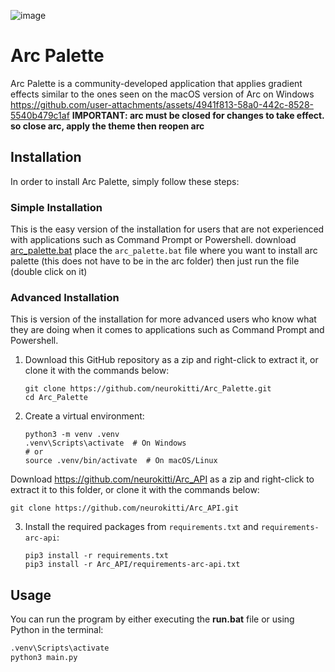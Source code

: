 ![image](https://github.com/user-attachments/assets/8a2e4215-93d4-4965-9604-1c49fbc23780)
# Arc Palette
Arc Palette is a community-developed application that applies gradient effects similar to the ones seen on the macOS version of Arc on Windows
https://github.com/user-attachments/assets/4941f813-58a0-442c-8528-5540b479c1af
**IMPORTANT: arc must be closed for changes to take effect. so close arc, apply the theme then reopen arc**
## Installation
In order to install Arc Palette, simply follow these steps:
### Simple Installation
This is the easy version of the installation for users that are not experienced with applications such as Command Prompt or Powershell.
download [arc_palette.bat](https://github.com/neurokitti/Arc_Palette/releases/download/v1.2/arc_palette.bat)
place the `arc_palette.bat` file where you want to install arc palette (this does not have to be in the arc folder)
then just run the file (double click on it)
### Advanced Installation
This is version of the installation for more advanced users who know what they are doing when it comes to applications such as Command Prompt and Powershell.
   
1. Download this GitHub repository as a zip and right-click to extract it, or clone it with the commands below:
    ```
    git clone https://github.com/neurokitti/Arc_Palette.git
    cd Arc_Palette
    ```
2. Create a virtual environment:
    ```
    python3 -m venv .venv
    .venv\Scripts\activate  # On Windows
    # or
    source .venv/bin/activate  # On macOS/Linux
    ```
 Download https://github.com/neurokitti/Arc_API as a zip and right-click to extract it to this folder, or clone it with the commands below:
   ```
   git clone https://github.com/neurokitti/Arc_API.git
   ```
3. Install the required packages from `requirements.txt` and `requirements-arc-api`:
    ```
    pip3 install -r requirements.txt
    pip3 install -r Arc_API/requirements-arc-api.txt
    ```
## Usage
You can run the program by either executing the **run.bat** file or using Python in the terminal:
```bash
.venv\Scripts\activate 
python3 main.py
```

